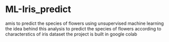 # ML-Iris_predict
amis to predict the species of flowers using unsupervised machine learning
the idea behind this analysis to predict the species of flowers according to characterstics of iris dataset
the project is built in google colab
